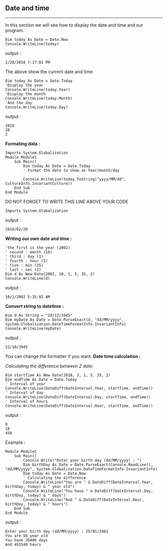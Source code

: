 ## Date and time
---
In this section we will see how to display the date and time and our program.
```vbnet
Dim today As Date = Date.Now
Console.WriteLine(today)
```
output :
```
2/20/2018 7:17:01 PM
```
The above show the current date and time
```vbnet
Dim today As Date = Date.Today
'Display the year
Console.WriteLine(today.Year)
'Display the month
Console.WriteLine(today.Month)
'And the day
Console.WriteLine(today.Day)
```
output :
```
2018
20
2
```
__**Formating data :**__

```vbnet
Imports System.Globalization
Module Module1
    Sub Main()
        Dim today As Date = Date.Today
        ' Format the date to show as Year/month/day
 
        Console.WriteLine(today.ToString("yyyy/MM/dd", CultureInfo.InvariantCulture))
    End Sub
End Module
```
DO NOT FORGET TO WRITE THIS LINE ABOVE YOUR CODE
```vbnet
Imports System.Globalization
```
output :
```
2018/02/20
```
__**Writing our own date and time :**__
```vbnet
'the first is the year (2002)
' second : month (10)
' third : day (1)
' fourth : hour (5)
' five : min (35)
' last : sec (2)
Dim d As New Date(2002, 10, 1, 5, 35, 2)
Console.WriteLine(d)
```
output :
```
10/1/2002 5:35:02 AM
```
__**Convert string to datetime :**__

```vbnet
Dim d As String = "10/12/1945"
Dim myDate As Date = Date.ParseExact(d, "dd/MM/yyyy", System.Globalization.DateTimeFormatInfo.InvariantInfo)
Console.WriteLine(myDate)
```
output :
```
12/10/1945
```
You can change the formatter if you want.
__**Date time calculation :**__

*Calculating the difference between 2 date*:
```vbnet
Dim startTime As New Date(2018, 2, 1, 5, 35, 2)
Dim endTime As Date = Date.Today
' Interval of year
Console.WriteLine(DateDiff(DateInterval.Year, startTime, endTime))
' Interval of day
Console.WriteLine(DateDiff(DateInterval.Day, startTime, endTime))
' Interval of hours
Console.WriteLine(DateDiff(DateInterval.Hour, startTime, endTime))
```
output :
```
0
18
450
```
Example :
```vbnet
Module Module1
    Sub Main()
        Console.Write("Enter your birth day (dd/MM/yyyy) : ")
        Dim birthDay As Date = Date.ParseExact(Console.ReadLine(), "dd/MM/yyyy", System.Globalization.DateTimeFormatInfo.InvariantInfo)
        Dim today As Date = Date.Now
        ' Calculating the difference
        Console.WriteLine("You are " & DateDiff(DateInterval.Year, birthDay, today) & " year old")
        Console.WriteLine("You have " & DateDiff(DateInterval.Day, birthDay, today) & " days")
        Console.WriteLine("And " & DateDiff(DateInterval.Hour, birthDay, today) & " hours")
    End Sub
End Module
```
output :
```
Enter your birth day (dd/MM/yyyy) : 25/01/1962
You are 56 year old
You have 20480 days
And 491540 hours
```